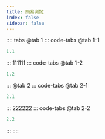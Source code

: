 ```yaml
---
title: 簡易測試
index: false
sidebar: false
---
```


:::: tabs
@tab 1
  ::: code-tabs
  @tab 1-1
  ```js
  1.1
  ```
  :::
  111111
  ::: code-tabs
  @tab 1-2
  ```js
  1.2
  ```
  :::
@tab 2
  ::: code-tabs
  @tab 2-1
  ```js
  2.1
  ```
  :::
  222222
  ::: code-tabs
  @tab 2-2
  ```js
  2.2
  ```
  :::
::::